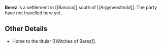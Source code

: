 **Berez** is a settlement in [[Barovia]] south of [[Argynvosthold]]. The party have not travelled here yet.

## Other Details
- Home to the titular [[Witches of Berez]].